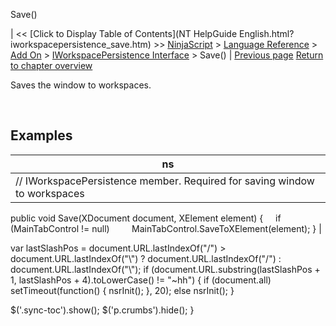 ﻿










 


Save()







| &lt;&lt; [Click to Display Table of Contents](NT HelpGuide English.html?iworkspacepersistence_save.htm) &gt;&gt;
 [NinjaScript](ninjascript.htm) &gt; [Language Reference](language_reference_wip.htm) &gt; [Add On](add_on.htm) &gt; [IWorkspacePersistence Interface](iworkspacepersistence_interface.htm) &gt;
Save() | [Previous page](iworkspacepersistence_restore.htm)
[Return to chapter overview](iworkspacepersistence_interface.htm)










Saves the window to workspaces.


 



Examples
--------




| ns |
| --- |
| // IWorkspacePersistence member. Required for saving window to workspaces
public void Save(XDocument document, XElement element)
{
     if (MainTabControl != null)
         MainTabControl.SaveToXElement(element);
} |






 
 var lastSlashPos = document.URL.lastIndexOf("/") &gt; document.URL.lastIndexOf("\\") ? document.URL.lastIndexOf("/") : document.URL.lastIndexOf("\\");
 if (document.URL.substring(lastSlashPos + 1, lastSlashPos + 4).toLowerCase() != "~hh") {
 if (document.all) setTimeout(function() {
 nsrInit();
 }, 20);
 else nsrInit();
 }
 
 
 $('.sync-toc').show();
 $('p.crumbs').hide();
 }
 
 
 



